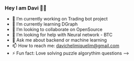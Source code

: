 ### Hey I am Davi 👨‍💻

- 🔭 I’m currently working on Trading bot project
- 🌱 I’m currently learning DGraph
- 👯 I’m looking to collaborate on OpenSource
- 🤔 I’m looking for help with Neural network - BTC 
- 💬 Ask me about backend or machine learning
- 📫 How to reach me: davichelimiquelim@gmail.com
- ⚡ Fun fact: Love solving puzzle algorythim questions
-->
